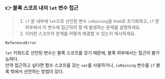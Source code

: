 ### 👉 블록 스코프 내의 **`let`** 변수 접근

> 1. `if` 문 내부에 `let`으로 선언된 변수 `isRaining`을 true로 초기화하고, `if` 문 외부에서 이 변수에 접근하려 할 때 발생하는 문제를 설명하세요.
> 2. 이러한 스코프의 한계를 어떻게 해결할 수 있는지 제시하세요.

`ReferenceError`

`let` 키워드로 선언된 변수는 블록 스코프를 갖기 때문에, 블록 외부에서는 접근이 불가능하다.</br>
만약 접근하고 싶다면 함수 스코프를 갖는 `var`를 사용하거나, `isRaining` 변수를 `if` 블록 밖에서 선언하는 방법이 있다.
